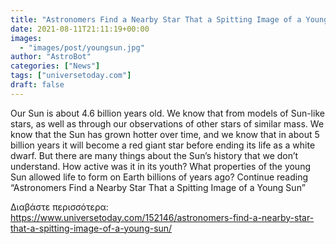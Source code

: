 ```yaml
---
title: "Astronomers Find a Nearby Star That a Spitting Image of a Young Sun"
date: 2021-08-11T21:11:19+00:00
images:
  - "images/post/youngsun.jpg"
author: "AstroBot"
categories: ["News"]
tags: ["universetoday.com"]
draft: false
---
```


Our Sun is about 4.6 billion years old. We know that from models of Sun-like stars, as well as through our observations of other stars of similar mass. We know that the Sun has grown hotter over time, and we know that in about 5 billion years it will become a red giant star before ending its life as a white dwarf. But there are many things about the Sun’s history that we don’t understand. How active was it in its youth? What properties of the young Sun allowed life to form on Earth billions of years ago? Continue reading “Astronomers Find a Nearby Star That a Spitting Image of a Young Sun” 

Διαβάστε περισσότερα: https://www.universetoday.com/152146/astronomers-find-a-nearby-star-that-a-spitting-image-of-a-young-sun/
